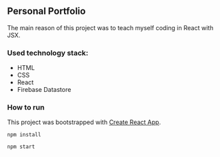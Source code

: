 ## Personal Portfolio

The main reason of this project was to teach myself coding in React with JSX.

### Used technology stack:
* HTML
* CSS
* React
* Firebase Datastore


### How to run

This project was bootstrapped with [Create React App](https://github.com/facebookincubator/create-react-app).

```
npm install
```

```
npm start
```
